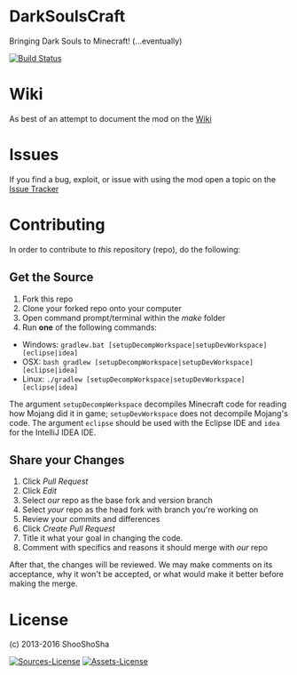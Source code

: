 DarkSoulsCraft
==============

Bringing Dark Souls to Minecraft! (...eventually)

[![Build Status](https://travis-ci.org/ShooShoSha/DarkSoulsCraft.svg?branch=release)](https://travis-ci.org/ShooShoSha/DarkSoulsCraft)

# Wiki
As best of an attempt to document the mod on the [Wiki](https://github.com/ShooShoSha/DarkSoulsCraft/wiki)

# Issues
If you find a bug, exploit, or issue with using the mod open a topic on the [Issue Tracker](https://github.com/ShooShoSha/DarkSoulsCraft/issues)

# Contributing
In order to contribute to _this_ repository (repo), do the following:

## Get the Source
1. Fork this repo
2. Clone your forked repo onto your computer
3. Open command prompt/terminal within the _make_ folder
4. Run __one__ of the following commands:
  - Windows: `gradlew.bat [setupDecompWorkspace|setupDevWorkspace] [eclipse|idea]`
  - OSX: `bash gradlew [setupDecompWorkspace|setupDevWorkspace] [eclipse|idea]`
  - Linux: `./gradlew [setupDecompWorkspace|setupDevWorkspace] [eclipse|idea]`

The argument `setupDecompWorkspace` decompiles Minecraft code for reading how Mojang did it in game; `setupDevWorkspace` does not decompile Mojang's code. The argument `eclipse` should be used with the Eclipse IDE and `idea` for the IntelliJ IDEA IDE.

## Share your Changes
1. Click _Pull Request_
2. Click _Edit_
3. Select _our_ repo as the base fork and version branch
4. Select _your_ repo as the head fork with branch you're working on
5. Review your commits and differences
6. Click _Create Pull Request_
7. Title it what your goal in changing the code.
8. Comment with specifics and reasons it should merge with _our_ repo

After that, the changes will be reviewed. We may make comments on its acceptance, why it won't be accepted, or what would make it better before making the merge.

# License
(c) 2013-2016 ShooShoSha

[![Sources-License](https://img.shields.io/badge/Sources%20License-LGPLv3.0-blue.svg)](https://opensource.org/licenses/LGPL-3.0) [![Assets-License](https://img.shields.io/badge/Assets%20License-CC%20BY--NC--SA%204.0-blue.svg)](https://creativecommons.org/licenses/by-nc-sa/4.0/)
